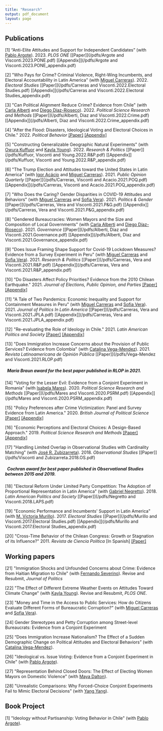```yaml
---
title: "Research"
output: pdf_document
layout: page
---
```


<!-- Google tag (gtag.js) -->
<script async src="https://www.googletagmanager.com/gtag/js?id=G-0J6S13EH3M"></script>
<script>
  window.dataLayer = window.dataLayer || [];
  function gtag(){dataLayer.push(arguments);}
  gtag('js', new Date());

  gtag('config', 'G-0J6S13EH3M');
</script>

## Publications

[1] “Anti-Elite Attitudes and Support for Independent Candidates” (with [Pablo Argote](https://pabloargote.github.io/)). 2023. *PLOS ONE* [[Paper]](/pdfs/Argote and Visconti.2023.PONE.pdf) [[Appendix]](/pdfs/Argote and Visconti.2023.PONE_appendix.pdf) 

[2] "Who Pays for Crime? Criminal Violence, Right-Wing Incumbents, and Electoral Accountability in Latin America" (with [Miguel Carreras](https://www.miguelcarreras.com/)). 2022. *Electoral Studies* [[Paper]](/pdfs/Carreras and Visconti.2022.Electoral Studies.pdf) [[Appendix]](/pdfs/Carreras and Visconti.2022.Electoral Studies_appendix.pdf) 

[3] "Can Political Alignment Reduce Crime? Evidence from Chile" (with [Carla Alberti](http://www.cienciapolitica.uc.cl/profesores/planta-academica/alberti-carla) and [Diego Díaz-Rioseco](http://gobierno.uc.cl/es/escuela2/profesores/49-diaz-diego)). 2022. *Political Science Research and Methods* [[Paper]](/pdfs/Alberti, Diaz and Visconti.2022.Crime.pdf) [[Appendix]](/pdfs/Alberti, Diaz and Visconti.2022.Crime_appendix.pdf)  

[4] "After the Flood: Disasters, Ideological Voting and Electoral Choices in Chile." 2022. *Political Behavior* [[Paper]](/pdfs/Visconti.2022.POBE.pdf) [[Appendix]](/pdfs/Visconti.2022.POBE_appendix.pdf)   

[5] "Constructing Generalizable Geographic Natural Experiments" (with [Owura Kuffuor](https://www.cla.purdue.edu/directory/profiles/owura-kuffuor.html) and [Kayla Young](https://www.cla.purdue.edu/directory/profiles/kayla-young.html)). 2022. *Research & Politics* [[Paper]](/pdfs/Kuffuor, Visconti and Young.2022.R&P.pdf) [[Appendix]](/pdfs/Kuffuor, Visconti and Young.2022.R&P_appendix.pdf)  

[6] "The Trump Election and Attitudes toward the United States in Latin America" (with [Igor Acácio](https://ucriverside.academia.edu/IgorAcacio) and [Miguel Carreras](https://www.miguelcarreras.com/)). 2021. *Public Opinion Quarterly* [[Paper]](/pdfs/Carreras, Visconti and Acacio.2021.POQ.pdf) [[Appendix]](/pdfs/Carreras, Visconti and Acacio.2021.POQ_appendix.pdf) 

[7] "Who Does the Caring?  Gender Disparities in COVID-19 Attitudes and Behaviors" (with [Miguel Carreras](https://www.miguelcarreras.com/) and [Sofia Vera](https://www.sofiabvera.com/)). 2021. *Politics & Gender* [[Paper]](/pdfs/Carreras, Vera and Visconti.2021.P&G.pdf) [[Appendix]](/pdfs/Carreras, Vera and Visconti.2021.P&G_appendix.pdf) 

[8] "Gendered Bureaucracies: Women Mayors and the Size and Composition of Local Governments" (with [Carla Alberti](http://www.cienciapolitica.uc.cl/profesores/planta-academica/alberti-carla) and [Diego Díaz-Rioseco](https://gobierno.uc.cl/es/escuela2/profesores/49-diaz-diego)). 2021. *Governance* [[Paper]](/pdfs/Alberti, Diaz and Visconti.2021.Governance.pdf) [[Appendix]](/pdfs/Alberti, Diaz and Visconti.2021.Governance_appendix.pdf)

[9] "Does Issue Framing Shape Support for Covid-19 Lockdown Measures? Evidence from a Survey Experiment in
Peru" (with [Miguel Carreras](https://www.miguelcarreras.com/) and [Sofia Vera](https://www.sofiabvera.com/)). 2021. *Research & Politics* [[Paper]](/pdfs/Carreras, Vera and Visconti.2021.R&P.pdf) [[Appendix]](/pdfs/Carreras, Vera and Visconti.2021.R&P_appendix.pdf)  

[10] "Do Disasters Affect Policy Priorities? Evidence from the 2010 Chilean Earthquake." 2021. *Journal of Elections, Public Opinion, and Parties* [[Paper]](/pdfs/Visconti.2021.JEPOP.pdf) [[Appendix]](/pdfs/Visconti.2021.JEPOP_appendix.pdf) 

[11] "A Tale of Two Pandemics: Economic Inequality and Support for Containment Measures in Peru" (with [Miguel Carreras](https://www.miguelcarreras.com/) and [Sofia Vera](https://www.sofiabvera.com/)). 2021. *Journal of Politics In Latin America* [[Paper]](/pdfs/Carreras, Vera and Visconti.2021.JPLA.pdf) [[Appendix]](/pdfs/Carreras, Vera and Visconti.2021.JPLA_appendix.pdf) 

[12] "Re-evaluating the Role of Ideology in Chile." 2021. *Latin American Politics and Society* [[Paper]](/pdfs/Visconti.2021.LAPS.pdf) [[Appendix]](/pdfs/Visconti.2021.LAPS_appendix.pdf)

[13] "Does Immigration Increase Concerns about the Provision of Public Services? Evidence from Colombia" (with [Catalina Vega-Mendez](https://cla.purdue.edu/academic/polsci/people/graduate-students.html)). 2021. *Revista Latinoamericana de Opinión Pública* [[Paper]](/pdfs/Vega-Mendez and Visconti.2021.RLOP.pdf) 

##### &nbsp; María Braun award for the best paper published in RLOP in 2021.

[14] "Voting for the Lesser Evil: Evidence from a Conjoint Experiment in Romania" (with [Isabela Mares](https://politicalscience.yale.edu/people/isabela-mares)). 2020. *Political Science Research and Methods* [[Paper]](/pdfs/Mares and Visconti.2020.PSRM.pdf) [[Appendix]](/pdfs/Mares and Visconti.2020.PSRM_appendix.pdf)

[15] "Policy Preferences after Crime Victimization: Panel and Survey Evidence from Latin America." 2020. *British Journal of Political Science* [[Paper]](/pdfs/Visconti.2019.BJPS.pdf) [[Appendix]](/pdfs/Visconti.2019.BJPS_appendix.pdf)

[16] "Economic Perceptions and Electoral Choices: A Design-Based Approach." 2019. *Political Science Research and Methods* [[Paper]](/pdfs/Visconti.2019.PSRM.pdf) [[Appendix]](/pdfs/Visconti.2019.PSRM_appendix.pdf)

[17] "Handling Limited Overlap in Observational Studies with Cardinality Matching" (with [José R. Zubizarreta](http://jrzubizarreta.com/)). 2018. *Observational Studies* [[Paper]](/pdfs/Visconti and Zubizarreta.2018.OS.pdf)

##### &nbsp; Cochran award for best paper published in Observational Studies between 2015 and 2019.

[18] "Electoral Reform Under Limited Party Competition: The Adoption of Proportional Representation in Latin America" (with [Gabriel Negretto](http://www.cienciapolitica.uc.cl/profesores/planta-academica/negretto-gabriel)). 2018. *Latin American Politics and Society* [[Paper]](/pdfs/Negretto and Visconti.2018.LAPS.pdf)

[19] "Economic Performance and Incumbents' Support in Latin America" (with [M. Victoria Murillo](https://mariavictoriamurillo.com/)). 2017. *Electoral Studies* [[Paper]](/pdfs/Murillo and Visconti.2017.Electoral Studies.pdf) [[Appendix]](/pdfs/Murillo and Visconti.2017.Electoral Studies_appendix.pdf) 

[20] "Cross-Time Behavior of the Chilean Congress: Growth or Stagnation of its Influence?" 2011. *Revista de Ciencia Política* [In Spanish]
[[Paper]](/pdfs/Visconti.2011.RCP.pdf)

## Working papers

[21] "Immigration Shocks and Unfounded Concerns about Crime: Evidence from Haitian Migration to Chile" (with [Fernando Severino](https://cas.illinoisstate.edu/faculty_staff/profile.php?ulid=fseveri)). Revise and Resubmit, *Journal of Politics*

[22] "The Effect of Different Extreme Weather Events on Attitudes Toward Climate Change" (with [Kayla Young](https://cla.purdue.edu/directory/profiles/kayla-young.html)). Revise and Resubmit, *PLOS ONE*.

[23] "Money and Time in the Access to Public Services: How do Citizens Evaluate Different Forms of Bureaucratic Corruption?" (with [Miguel Carreras](https://www.miguelcarreras.com/) and [Sofia Vera](https://www.sofiabvera.com/)). 

[24] Gender Stereotypes and Petty Corruption among Street-level Bureaucrats: Evidence from a Conjoint Experiment

[25] “Does Immigration Increase Nationalism? The Effect of a Sudden Demographic Change on  Political Attitudes and Electoral Behaviors” (with [Catalina Vega-Mendez](https://cla.purdue.edu/academic/polsci/people/graduate-students.html)).

[26] "Ideological vs. Issue Voting: Evidence from a Conjoint Experiment in Chile"  (with [Pablo Argote](https://pabloargote.github.io/)). 

[27] "Representation Behind Closed Doors: The Effect of Electing Women Mayors on Domestic Violence" (with [Maya Dalton](https://daltma18.wixsite.com/mayaadalton)). 

[28] "Unrealistic Comparisons: Why Forced-Choice Conjoint Experiments Fail to Mimic Electoral Decisions" (with [Yang Yang](https://polisci.la.psu.edu/people/yang-yang/)). 

## Book Project

[1] "Ideology without Partisanship: Voting Behavior in Chile" (with [Pablo Argote](https://pabloargote.github.io/)). 

